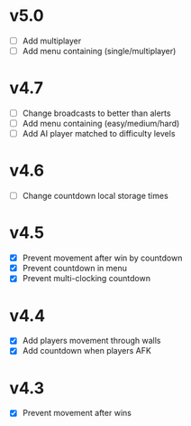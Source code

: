 # v5.0
- [ ] Add multiplayer
- [ ] Add menu containing (single/multiplayer)

# v4.7
- [ ] Change broadcasts to better than alerts
- [ ] Add menu containing (easy/medium/hard)
- [ ] Add AI player matched to difficulty levels
      
# v4.6
- [ ] Change countdown local storage times

# v4.5
- [x] Prevent movement after win by countdown
- [x] Prevent countdown in menu
- [x] Prevent multi-clocking countdown 

# v4.4
- [x] Add players movement through walls
- [x] Add countdown when players AFK

# v4.3
- [x] Prevent movement after wins
